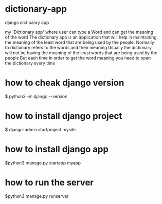 # dictionary-app
django dictioanry app 

my 'Dictionary app' where user can type a Word and can get the meaning of the word
The dictionary app is an application that will help in maintaining the meaning  of the least word that  are being  used by the people.
Normally to dictionary refers to the words and their meaning
Usually the dictionary will not be having the meaning  of the least words that are being used by the people
But each time in order to get the word meaning  you need to open the dictionary every time  

# how to cheak  django version 
$ python3 -m django --version

# how to install django project
$ django-admin startproject mysite

# how to install django  app
$python3 manage.py startapp  myapp

# how to run the server
$python3 manage.py runserver
